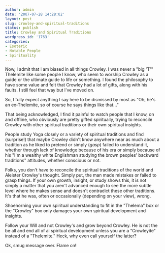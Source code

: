 ```yaml
---
author: admin
date: '2007-07-28 14:28:02'
layout: post
slug: crowley-and-spiritual-traditions
status: publish
title: Crowley and Spiritual Traditions
wordpress_id: '1763'
categories:
- Esoteric
- Notable People
- Spirituality
---
```

Now, I admit that I am biased in all things Crowley. I was never a "big 'T'" Thelemite like some people I know, who seem to worship Crowley as a guide or the ultimate guide to life or something. I found the philosophy to have some value and felt that Crowley had a lot of gifts, along with his faults. I still feel that way but I've moved on.

So, I fully expect anything I say here to be dismissed by most as "Oh, he's an ex-Thelemite, so of course he says things like that..."

That being acknowledged, I find it painful to watch people that I know, on and offline, who obviously are pretty gifted spiritually, trying to reconcile Crowley with other spiritual traditions or their own spiritual insights.

People study Yoga closely or a variety of spiritual traditions and find (surprise!) that maybe Crowley didn't know anywhere near as much about a tradition as he liked to pretend or simply (*gasp*) failed to understand it, whether through lack of knowledge because of his era or simply because of his "I'm a wealthy white Englishman studying the brown peoples' backward traditions" attitudes, whether conscious or not.

Folks, you don't have to reconcile the spiritual traditions of the world and Aleister Crowley's thought. Simply put, the man made mistakes or failed to grasp things. If your own growth, insight, or study shows this, it is not simply a matter that you aren't advanced enough to see the more subtle level where he makes sense and doesn't contradict these other traditions. It's that he was, often or occasionally (depending on your view), wrong.

Shoehorning your own spiritual understanding to fit in the "Thelema" box or the "Crowley" box only damages your own spiritual development and insights.

Follow your Will and not Crowley's and grow beyond Crowley. He is not the be all and end all of al spiritual development unless you are a "Crowleyite" instead of a "Thelemite." Heck, why even call yourself the latter?

Ok, smug message over. Flame on!
